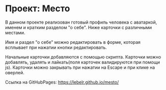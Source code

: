 # Проект: Место

В данном проекте реализован готовый профиль человека с аватаркой, именем и кратким разделом "о себе". Ниже карточки с различными местами.

Имя и раздел "о себе" можно редактировать в форме, которая всплывает при нажатии кнопки редактировать.

Начальные карточки добавляются с помощью скрипта.
Карточки можно добавлять, удалять и лайкать(поля карточек валидируются при помощи js).
Карточки можно закрывать при нажатии на Escape и при клике на оверлей.

Ссылка на GitHubPages: https://lebelr.github.io/mesto/
